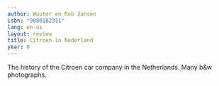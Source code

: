 ```yaml
---
author: Wouter en Rob Jansen
isbn: "9080182311"
lang: en-us
layout: review
title: Citroen in Nederland
year: 0
---
```


The history of the Citroen car company in the Netherlands. Many b&w photographs.
